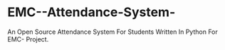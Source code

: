 # EMC--Attendance-System-
An Open Source Attendance System For Students Written In Python For EMC- Project.
